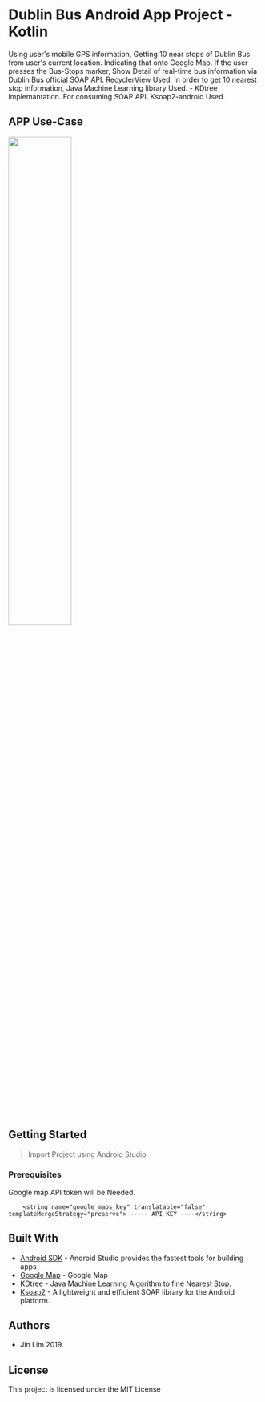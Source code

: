 # Dublin Bus Android App Project - Kotlin

Using user's mobile GPS information, Getting 10 near stops of Dublin Bus from user's current location. Indicating that onto Google Map. If the user presses the Bus-Stops marker, Show Detail of real-time bus information via Dublin Bus official SOAP API.
RecyclerView Used. In order to get 10 nearest stop information, Java Machine Learning library Used. - KDtree implemantation. For consuming SOAP API, Ksoap2-android Used.

## APP Use-Case

<img src="https://media.giphy.com/media/H22MsoplYWkmv1isVf/giphy.gif" height="50%" width="50%">

## Getting Started

> Import Project using Android Studio.

### Prerequisites

Google map API token will be Needed.

```
    <string name="google_maps_key" translatable="false" templateMergeStrategy="preserve"> ----- API KEY ----</string>
```

## Built With

* [Android SDK](https://developer.android.com/studio/) - Android Studio provides the fastest tools for building apps
* [Google Map](https://developers.google.com/maps/documentation/android-sdk/start/) - Google Map
* [KDtree](http://java-ml.sourceforge.net/api/0.1.0/net/sf/javaml/core/kdtree/KDTree.html/) - Java Machine Learning Algorithm to fine Nearest Stop.
* [Ksoap2](http://www.kobjects.org/ksoap2/index.html/) - A lightweight and efficient SOAP library for the Android platform.


## Authors

* Jin Lim 2019.

## License

This project is licensed under the MIT License

